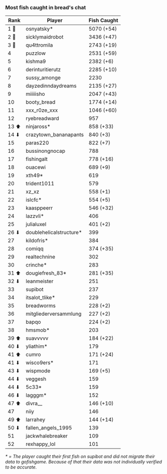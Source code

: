 ### Most fish caught in bread's chat
| Rank | Player | Fish Caught |
|------|--------|-----------|
| 1 🥇  | osnyatsky* | 5070 (+54) |
| 2 🥈  | sicklymaidrobot | 3436 (+47) |
| 3 🥉  | qu4ttromila | 2743 (+19) |
| 4  | puzzlow | 2531 (+59) |
| 5  | kishma9 | 2382 (+6) |
| 6  | derinturitierutz | 2285 (+10) |
| 7  | sussy_amonge | 2230  |
| 8  | dayzedinndaydreams | 2135 (+27) |
| 9  | miiiiisho | 2047 (+43) |
| 10  | booty_bread | 1774 (+14) |
| 11  | xxx_r0ze_xxx | 1046 (+60) |
| 12  | ryebreadward | 957  |
| 13 ⬆ | ninjaross* | 858 (+33) |
| 14 ⬇ | crazytown_bananapants | 840 (+3) |
| 15  | paras220 | 822 (+7) |
| 16  | bussinongnocap | 788  |
| 17  | fishingalt | 778 (+16) |
| 18  | ouacewi | 689 (+9) |
| 19  | xth49* | 619  |
| 20  | trident1011 | 579  |
| 21  | xz_xz | 558 (+1) |
| 22  | islcfc* | 554 (+5) |
| 23  | kaasppeerr | 546 (+32) |
| 24  | lazzvli* | 406  |
| 25  | julialuxel | 401 (+2) |
| 26 ⬇ | doublehelicalstructure* | 399  |
| 27  | kildofris* | 384  |
| 28  | comiqq | 374 (+35) |
| 29  | realtechnine | 302  |
| 30  | crinche* | 283  |
| 31 ⬆ | dougiefresh_83* | 281 (+35) |
| 32 ⬇ | leanmeister | 251  |
| 33  | supibot | 237  |
| 34  | itsalot_tlike* | 229  |
| 35  | breadworms | 228 (+2) |
| 36  | mitgliederversammlung | 227 (+2) |
| 37  | bapqo | 224 (+2) |
| 38  | hmsmob* | 203  |
| 39 ⬆ | suavvvvv | 184 (+22) |
| 40 ⬇ | yliathim* | 179  |
| 41 ⬆ | cumro | 171 (+24) |
| 41 ⬇ | wisco9ers* | 171  |
| 43 ⬇ | wispmode | 169 (+5) |
| 44 ⬇ | veggesh | 159  |
| 44 ⬇ | 5c33* | 159  |
| 46 ⬇ | lagggm* | 152  |
| 47 ⬆ | divra__ | 146 (+10) |
| 47  | niiy | 146  |
| 49 ⬆ | larrahey | 144 (+14) |
| 50 ⬇ | fallen_angels_1995 | 139  |
| 51  | jackwhalebreaker | 109  |
| 52  | rexhappy_lol | 101  |

_* = The player caught their first fish on supibot and did not migrate their data to gofishgame. Because of that their data was not individually verified to be accurate._
